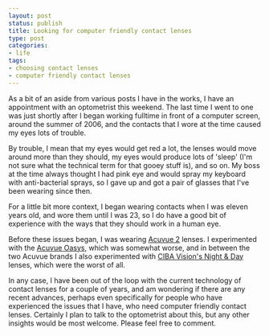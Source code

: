 ```yaml
---
layout: post
status: publish
title: Looking for computer friendly contact lenses
type: post
categories:
- life
tags:
- choosing contact lenses
- computer friendly contact lenses
---
```

As a bit of an aside from various posts I have in the works, I have an appointment with an optometrist this weekend. The last time I went to one was just shortly after I began working fulltime in front of a computer screen, around the summer of 2006, and the contacts that I wore at the time caused my eyes lots of trouble.

By trouble, I mean that my eyes would get red a lot, the lenses would move around more than they should, my eyes would produce lots of 'sleep' (I'm not sure what the technical term for that gooey stuff is), and so on. My boss at the time always thought I had pink eye and would spray my keyboard with anti-bacterial sprays, so I gave up and got a pair of glasses that I've been wearing since then.

For a little bit more context, I began wearing contacts when I was eleven years old, and wore them until I was 23, so I do have a good bit of experience with the ways that they should work in a human eye.

Before these issues began, I was wearing <a href="http://www.acuvue.com/acuvue2.htm">Acuvue 2</a> lenses. I experimented with the <a href="http://www.acuvue.com/acuvue_oasys.htm">Acuvue Oasys</a>, which was somewhat worse, and in between the two Acuvue brands I also experimented with <a href="http://www.nightandday.com/nightandday/index.jsp">CIBA Vision's Night &amp; Day</a> lenses, which were the worst of all.

In any case, I have been out of the loop with the current technology of contact lenses for a couple of years, and am wondering if there are any recent advances, perhaps even specifically for people who have experienced the issues that I have, who need computer friendly contact lenses. Certainly I plan to talk to the optometrist about this, but any other insights would be most welcome. Please feel free to comment.
